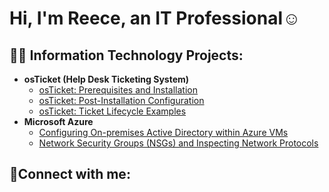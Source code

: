 <h1>Hi, I'm Reece, an IT Professional</a>☺</h1>

<h2>👨‍💻 Information Technology Projects:</h2>

- <b>osTicket (Help Desk Ticketing System)</b>
  - [osTicket: Prerequisites and Installation](https://github.com/rbermz/osticket-prereqs)
  - [osTicket: Post-Installation Configuration](https://github.com/rbermz/post-install-config)
  - [osTicket: Ticket Lifecycle Examples](https://github.com/rbermz/ticket-lifecycle)
- <b>Microsoft Azure</b>
  - [Configuring On-premises Active Directory within Azure VMs](https://github.com/rbermz/configure-ad)
  - [Network Security Groups (NSGs) and Inspecting Network Protocols](https://github.com/rbermz/azure-network-protocols)

<h2>🤳Connect with me:</h2>






